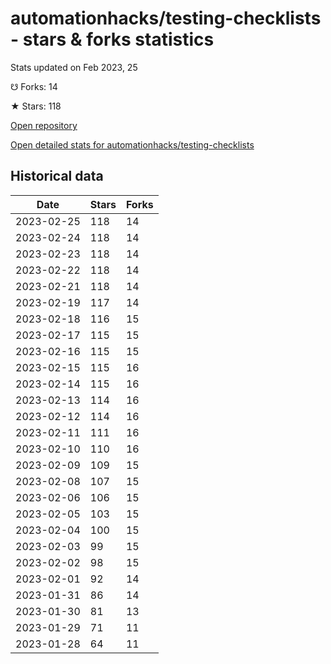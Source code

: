 # automationhacks/testing-checklists - stars & forks statistics

Stats updated on Feb 2023, 25

☋ Forks: 14

★ Stars: 118

[Open repository](https://github.com/automationhacks/testing-checklists)

[Open detailed stats for automationhacks/testing-checklists](https://reviewgithub.com/rep/automationhacks/testing-checklists)

## Historical data
| Date | Stars | Forks |
|------|-------|-------|
| 2023-02-25 | 118 | 14 | 
| 2023-02-24 | 118 | 14 | 
| 2023-02-23 | 118 | 14 | 
| 2023-02-22 | 118 | 14 | 
| 2023-02-21 | 118 | 14 | 
| 2023-02-19 | 117 | 14 | 
| 2023-02-18 | 116 | 15 | 
| 2023-02-17 | 115 | 15 | 
| 2023-02-16 | 115 | 15 | 
| 2023-02-15 | 115 | 16 | 
| 2023-02-14 | 115 | 16 | 
| 2023-02-13 | 114 | 16 | 
| 2023-02-12 | 114 | 16 | 
| 2023-02-11 | 111 | 16 | 
| 2023-02-10 | 110 | 16 | 
| 2023-02-09 | 109 | 15 | 
| 2023-02-08 | 107 | 15 | 
| 2023-02-06 | 106 | 15 | 
| 2023-02-05 | 103 | 15 | 
| 2023-02-04 | 100 | 15 | 
| 2023-02-03 | 99 | 15 | 
| 2023-02-02 | 98 | 15 | 
| 2023-02-01 | 92 | 14 | 
| 2023-01-31 | 86 | 14 | 
| 2023-01-30 | 81 | 13 | 
| 2023-01-29 | 71 | 11 | 
| 2023-01-28 | 64 | 11 | 

